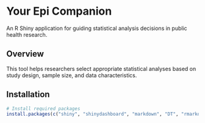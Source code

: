 # Your Epi Companion

An R Shiny application for guiding statistical analysis decisions in public health research.

## Overview
This tool helps researchers select appropriate statistical analyses based on study design, sample size, and data characteristics.

## Installation
```r
# Install required packages
install.packages(c("shiny", "shinydashboard", "markdown", "DT", "rmarkdown", "officer", "survival", "MASS"))
